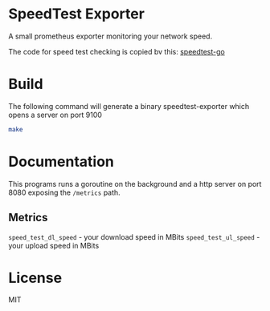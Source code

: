 # SpeedTest Exporter

A small prometheus exporter monitoring your network speed.

The code for speed test checking is copied bv this: [speedtest-go](https://github.com/showwin/speedtest-go)

# Build

The following command will generate a binary speedtest-exporter which opens a server on
port 9100

```bash
make
```

# Documentation

This programs runs a goroutine on the background and a http server on port 8080
exposing the `/metrics` path.

## Metrics

`speed_test_dl_speed` - your download speed in MBits
`speed_test_ul_speed` - your upload speed in MBits

# License

MIT

